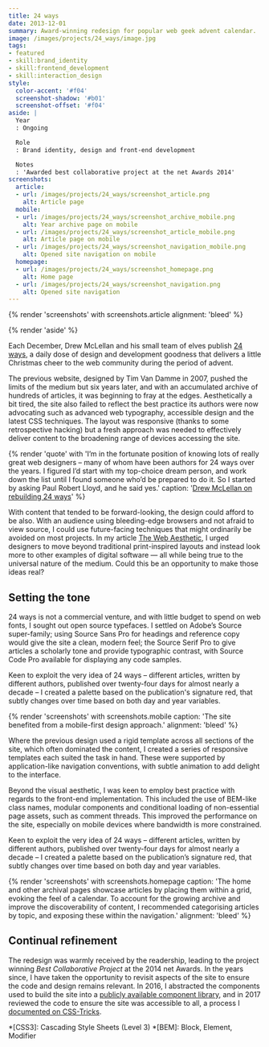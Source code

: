 ```yaml
---
title: 24 ways
date: 2013-12-01
summary: Award-winning redesign for popular web geek advent calendar.
image: /images/projects/24_ways/image.jpg
tags:
- featured
- skill:brand_identity
- skill:frontend_development
- skill:interaction_design
style:
  color-accent: '#f04'
  screenshot-shadow: '#b01'
  screenshot-offset: '#f04'
aside: |
  Year
  : Ongoing

  Role
  : Brand identity, design and front-end development

  Notes
  : 'Awarded best collaborative project at the net Awards 2014'
screenshots:
  article:
  - url: /images/projects/24_ways/screenshot_article.png
    alt: Article page
  mobile:
  - url: /images/projects/24_ways/screenshot_archive_mobile.png
    alt: Year archive page on mobile
  - url: /images/projects/24_ways/screenshot_article_mobile.png
    alt: Article page on mobile
  - url: /images/projects/24_ways/screenshot_navigation_mobile.png
    alt: Opened site navigation on mobile
  homepage:
  - url: /images/projects/24_ways/screenshot_homepage.png
    alt: Home page
  - url: /images/projects/24_ways/screenshot_navigation.png
    alt: Opened site navigation
---
```

{% render 'screenshots' with screenshots.article
  alignment: 'bleed'
%}

{% render 'aside' %}

Each December, Drew McLellan and his small team of elves publish [24 ways][1], a daily dose of design and development goodness that delivers a little Christmas cheer to the web community during the period of advent.

The previous website, designed by Tim Van Damme in 2007, pushed the limits of the medium but six years later, and with an accumulated archive of hundreds of articles, it was beginning to fray at the edges. Aesthetically a bit tired, the site also failed to reflect the best practice its authors were now advocating such as advanced web typography, accessible design and the latest CSS techniques. The layout was responsive (thanks to some retrospective hacking) but a fresh approach was needed to effectively deliver content to the broadening range of devices accessing the site.

{% render 'quote' with 'I’m in the fortunate position of knowing lots of really great web designers – many of whom have been authors for 24 ways over the years. I figured I’d start with my top-choice dream person, and work down the list until I found someone who’d be prepared to do it. So I started by asking Paul Robert Lloyd, and he said yes.'
  caption: '[Drew McLellan on rebuilding 24 ways](https://allinthehead.com/retro/366/rebuilding-24-ways)'
%}

With content that tended to be forward-looking, the design could afford to be also. With an audience using bleeding-edge browsers and not afraid to view source, I could use future-facing techniques that might ordinarily be avoided on most projects. In my article [The Web Aesthetic][2], I urged designers to move beyond traditional print-inspired layouts and instead look more to other examples of digital software — all while being true to the universal nature of the medium. Could this be an opportunity to make those ideas real?

## Setting the tone

24 ways is not a commercial venture, and with little budget to spend on web fonts, I sought out open source typefaces. I settled on Adobe’s Source super-family; using Source Sans Pro for headings and reference copy would give the site a clean, modern feel; the Source Serif Pro to give articles a scholarly tone and provide typographic contrast, with Source Code Pro available for displaying any code samples.

Keen to exploit the very idea of 24 ways – different articles, written by different authors, published over twenty-four days for almost nearly a decade – I created a palette based on the publication's signature red, that subtly changes over time based on both day and year variables.

{% render 'screenshots' with screenshots.mobile
  caption: 'The site benefited from a mobile-first design approach.'
  alignment: 'bleed'
%}

Where the previous design used a rigid template across all sections of the site, which often dominated the content, I created a series of responsive templates each suited the task in hand. These were supported by application-like navigation conventions, with subtle animation to add delight to the interface.

Beyond the visual aesthetic, I was keen to employ best practice with regards to the front-end implementation. This included the use of BEM-like class names, modular components and conditional loading of non-essential page assets, such as comment threads. This improved the performance on the site, especially on mobile devices where bandwidth is more constrained.

Keen to exploit the very idea of 24 ways – different articles, written by different authors, published over twenty-four days for almost nearly a decade – I created a palette based on the publication’s signature red, that subtly changes over time based on both day and year variables.

{% render 'screenshots' with screenshots.homepage
  caption: 'The home and other archival pages showcase articles by placing them within a grid, evoking the feel of a calendar. To account for the growing archive and improve the discoverability of content, I recommended categorising articles by topic, and exposing these within the navigation.'
  alignment: 'bleed'
%}

## Continual refinement

The redesign was warmly received by the readership, leading to the project winning *Best Collaborative Project* at the 2014 net Awards. In the years since, I have taken the opportunity to revisit aspects of the site to ensure the code and design remains relevant. In 2016, I abstracted the components used to build the site into a [publicly available component library][3], and in 2017 reviewed the code to ensure the site was accessible to all, a process I [documented on CSS-Tricks][4].

[1]: https://24ways.org
[2]: https://alistapart.com/article/the-web-aesthetic
[3]: https://bits.24ways.org
[4]: https://css-tricks.com/improving-accessibility-24-ways/

*[CSS3]: Cascading Style Sheets (Level 3)
*[BEM]: Block, Element, Modifier
